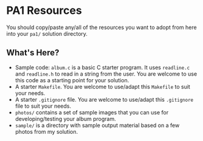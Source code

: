 # PA1 Resources

You should copy/paste any/all of the resources you want to adopt from here into your `pa1/` solution directory.

## What's Here?

- Sample code: `album.c` is a basic C starter program. It uses `readline.c` and `readline.h` to read in a string from the user. You are welcome to use this code as a starting point for your solution.
- A starter `Makefile`. You are welcome to use/adapt this `Makefile` to suit your needs.
- A starter `.gitignore` file. You are welcome to use/adapt this `.gitignore` file to suit your needs.
- `photos/` contains a set of sample images that you can use for developing/testing your album program.
- `sample/` is a directory with sample output material based on a few photos from my solution.
